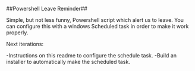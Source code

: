 ##Powershell Leave Reminder##

Simple, but not less funny, Powershell script which alert us to leave. You can configure this with a windows Scheduled task in order to make it work properly.

Next iterations:

-Instructions on this readme to configure the schedule task.
-Build an installer to automatically make the scheduled task.